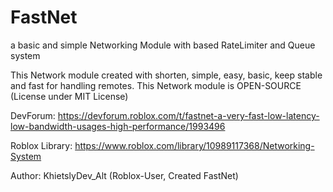 # FastNet
a basic and simple Networking Module with based RateLimiter and Queue system

This Network module created with shorten, simple, easy, basic, keep stable and fast for handling remotes.
This Network module is OPEN-SOURCE (License under MIT License)

DevForum: https://devforum.roblox.com/t/fastnet-a-very-fast-low-latency-low-bandwidth-usages-high-performance/1993496

Roblox Library: https://www.roblox.com/library/10989117368/Networking-System

Author: KhietslyDev_Alt (Roblox-User, Created FastNet)
